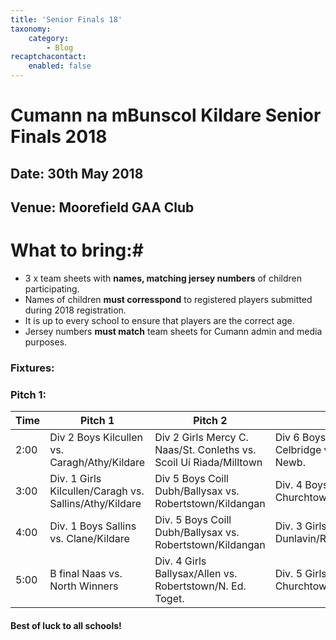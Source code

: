 ```yaml
---
title: 'Senior Finals 18'
taxonomy:
    category:
        - Blog
recaptchacontact:
    enabled: false
---
```


# Cumann na mBunscol Kildare Senior Finals 2018 #

## Date: 30th May 2018

## Venue: Moorefield GAA Club

# What to bring:#
* 3 x team sheets with **names, matching jersey numbers** of children participating.
* Names of children **must corresspond** to registered players submitted during 2018 registration.
* It is up to every school to ensure that players are the correct age. 
* Jersey numbers **must match** team sheets for Cumann admin and media purposes.

### Fixtures:

### Pitch 1:
 Time | Pitch 1 | Pitch 2 | Pitch 3 
 --- | --- | --- | --- 
 2:00 | Div 2 Boys Kilcullen vs. Caragh/Athy/Kildare | Div 2 Girls Mercy C. Naas/St. Conleths vs. Scoil Uí Riada/Milltown | Div 6 Boys N/Ed. Toget./St. Pats Celbridge vs. Ticknevin/St. Pats Newb. 
 3:00 | Div. 1 Girls Kilcullen/Caragh vs. Sallins/Athy/Kildare | Div 5 Boys Coill Dubh/Ballysax vs. Robertstown/Kildangan | Div. 4 Boys  Straffan/TMH vs. Churchtown/Rathmore/Rathcoffey
4:00 | Div. 1 Boys Sallins vs. Clane/Kildare | Div. 5 Boys Coill Dubh/Ballysax vs. Robertstown/Kildangan | Div. 3 Girls Cappagh/TMH vs. Dunlavin/Rathmore/Rathcoffey 
5:00 | B final Naas vs. North Winners | Div. 4 Girls Ballysax/Allen vs. Robertstown/N. Ed. Toget. | Div. 5 Girls JTB/Moone vs. Churchtown/Kilshanroe



#### Best of luck to all schools!